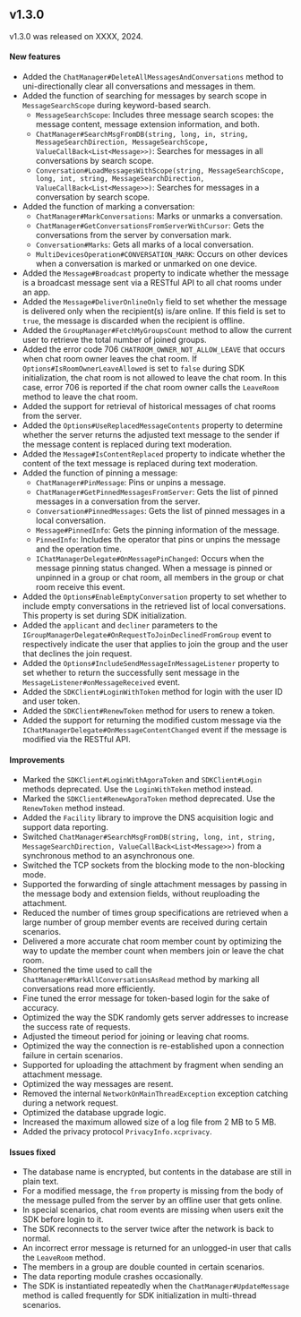 ## v1.3.0

v1.3.0 was released on XXXX, 2024.

#### New features

- Added the `ChatManager#DeleteAllMessagesAndConversations` method to uni-directionally clear all conversations and messages in them.
- Added the function of searching for messages by search scope in `MessageSearchScope` during keyword-based search.
  - `MessageSearchScope`: Includes three message search scopes: the message content, message extension information, and both. 
  - `ChatManager#SearchMsgFromDB(string, long, in, string, MessageSearchDirection, MessageSearchScope, ValueCallBack<List<Message>>)`: Searches for messages in all conversations by search scope.
  - `Conversation#LoadMessagesWithScope(string, MessageSearchScope, long, int, string, MessageSearchDirection, ValueCallBack<List<Message>>)`: Searches for messages in a conversation by search scope. 
- Added the function of marking a conversation: 
  - `ChatManager#MarkConversations`: Marks or unmarks a conversation.
  - `ChatManager#GetConversationsFromServerWithCursor`: Gets the conversations from the server by conversation mark.
  - `Conversation#Marks`: Gets all marks of a local conversation.
  - `MultiDevicesOperation#CONVERSATION_MARK`: Occurs on other devices when a conversation is marked or unmarked on one device.
- Added the `Message#Broadcast` property to indicate whether the message is a broadcast message sent via a RESTful API to all chat rooms under an app.
- Added the `Message#DeliverOnlineOnly` field to set whether the message is delivered only when the recipient(s) is/are online.  If this field is set to `true`,  the message is discarded when the recipient is offline.
- Added the `GroupManager#FetchMyGroupsCount` method to allow the current user to retrieve the total number of joined groups.
- Added the error code 706 `CHATROOM_OWNER_NOT_ALLOW_LEAVE` that occurs when chat room owner leaves the chat room. If `Options#IsRoomOwnerLeaveAllowed` is set to `false` during SDK initialization, the chat room is not allowed to leave the chat room. In this case, error 706 is reported if the chat room owner calls the `LeaveRoom` method to leave the chat room.
- Added the support for retrieval of historical messages of chat rooms from the server.
-  Added the `Options#UseReplacedMessageContents` property to determine whether the server returns the adjusted text message to the sender if the message content is replaced during text moderation.
- Added the `Message#IsContentReplaced` property to indicate whether the content of the text message is replaced during text moderation.
- Added the function of pinning a message:
  - `ChatManager#PinMessage`: Pins or unpins a message.   
  - `ChatManager#GetPinnedMessagesFromServer`: Gets the list of pinned messages in a conversation from the server. 
  - `Conversation#PinnedMessages`: Gets the list of pinned messages in a local conversation.
  - `Message#PinnedInfo`: Gets the pinning information of the message.
  - `PinnedInfo`: Includes the operator that pins or unpins the message and the operation time.
  - `IChatManagerDelegate#OnMessagePinChanged`: Occurs when the message pinning status changed. When a message is pinned or unpinned in a group or chat room, all members in the group or chat room receive this event.
- Added the `Options#EnableEmptyConversation` property to set whether to include empty conversations in the retrieved list of local conversations. This property is set during SDK initialization.
- Added the `applicant` and `decliner` parameters to the `IGroupManagerDelegate#OnRequestToJoinDeclinedFromGroup` event to respectively indicate the user that applies to join the group and the user that declines the join request. 
- Added the `Options#IncludeSendMessageInMessageListener` property to set whether to return the successfully sent message in the `MessageListener#onMessageReceived` event.
- Added the `SDKClient#LoginWithToken` method for login with the user ID and user token.
- Added the `SDKClient#RenewToken` method for users to renew a token.
- Added the support for returning the modified custom message via the `IChatManagerDelegate#OnMessageContentChanged` event if the message is modified via the RESTful API. 

#### Improvements

- Marked the `SDKClient#LoginWithAgoraToken` and `SDKClient#Login` methods deprecated. Use the `LoginWithToken` method instead.
- Marked the `SDKClient#RenewAgoraToken` method deprecated. Use the `RenewToken` method instead.
- Added the `Facility` library to improve the DNS acquisition logic and support data reporting.
- Switched `ChatManager#SearchMsgFromDB(string, long, int, string, MessageSearchDirection, ValueCallBack<List<Message>>)` from a synchronous method to an asynchronous one.
- Switched the TCP sockets from the blocking mode to the non-blocking mode. 
- Supported the forwarding of single attachment messages by passing in the message body and extension fields, without reuploading the attachment.  
- Reduced the number of times group specifications are retrieved when a large number of group member events are received during certain scenarios. 
- Delivered a more accurate chat room member count by optimizing the way to update the member count when members join or leave the chat room.
- Shortened the time used to call the `ChatManager#MarkAllConversationsAsRead` method by marking all conversations read more efficiently.
- Fine tuned the error message for token-based login for the sake of accuracy.
- Optimized the way the SDK randomly gets server addresses to increase the success rate of requests.
- Adjusted the timeout period for joining or leaving chat rooms.
- Optimized the way the connection is re-established upon a connection failure in certain scenarios.
- Supported for uploading the attachment by fragment when sending an attachment message.
- Optimized the way messages are resent.
- Removed the internal `NetworkOnMainThreadException` exception catching during a network request.
- Optimized the database upgrade logic.
- Increased the maximum allowed size of a log file from 2 MB to 5 MB.
- Added the privacy protocol `PrivacyInfo.xcprivacy`. 

#### Issues fixed

- The database name is encrypted, but contents in the database are still in plain text.
- For a modified message, the `from` property is missing from the body of the message pulled from the server by an offline user that gets online. 
- In special scenarios, chat room events are missing when users exit the SDK before login to it.
- The SDK reconnects to the server twice after the network is back to normal.
- An incorrect error message is returned for an unlogged-in user that calls the `LeaveRoom` method.
- The members in a group are double counted in certain scenarios.
- The data reporting module crashes occasionally.
- The SDK is instantiated repeatedly when the `ChatManager#UpdateMessage` method is called frequently for SDK initialization in multi-thread scenarios.
